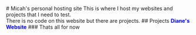 <head>
  <style>
/* unvisited link */
a:link {
  color: blue;
  text-decoration: none;
}

/* visited link */
a:visited {
  color: blue;
  text-decoration: none;
}

/* mouse over link */
a:hover {
  color: darkblue;
  text-decoration: none;
}

/* selected link */
a:active {
  color: blue;
  text-decoration: none;
}
    body {
 padding-left: 30px;
      text-align: left;
      font-family: -apple-system, BlinkMacSystemFont, "Segoe UI", Roboto, Oxygen, Ubuntu, Cantarell, "Fira Sans", "Droid Sans", "Helvetica Neue", Arial, sans-serif, "Apple Color Emoji", "Segoe UI Emoji", "Segoe UI Symbol";
    }
  </style>
</head>
#  Micah's personal hosting site
  This is where I host my websites and projects that I need to test.<br>
  There is no code on this website but there are projects.
  ## Projects
<b><a href="https://mk909wbur.github.io/dianes-website/">Diane's Website</a></b>
  ### Thats all for now

